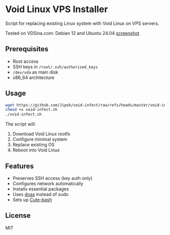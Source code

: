 # Void Linux VPS Installer

Script for replacing existing Linux system with Void Linux on VPS servers.

Tested on VDSina.com: Debian 12 and Ubuntu 24.04
[screenshot](https://github.com/Jipok/void-infect/raw/refs/heads/master/screenshot.png)

## Prerequisites
- Root access
- SSH keys in `/root/.ssh/authorized_keys` 
- `/dev/vda` as main disk
- x86_64 architecture

## Usage
```bash
wget https://github.com/Jipok/void-infect/raw/refs/heads/master/void-infect.sh
chmod +x void-infect.sh
./void-infect.sh
```

The script will:
1. Download Void Linux rootfs
2. Configure minimal system
3. Replace existing OS
4. Reboot into Void Linux

## Features
- Preserves SSH access (key auth only)
- Configures network automatically  
- Installs essential packages
- Uses [doas](https://github.com/Duncaen/OpenDoas) instead of sudo
- Sets up [Cute-bash](https://github.com/Jipok/Cute-bash)

## License
MIT
